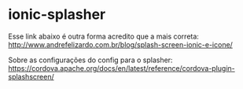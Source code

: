 # ionic-splasher
Esse link abaixo é outra forma acredito que a mais correta:
http://www.andrefelizardo.com.br/blog/splash-screen-ionic-e-icone/

Sobre as configurações do config para o splasher: https://cordova.apache.org/docs/en/latest/reference/cordova-plugin-splashscreen/

